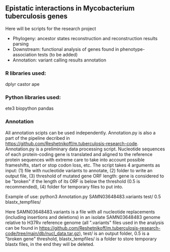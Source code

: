## Epistatic interactions in Mycobacterium tuberculosis genes 
Here will be scripts for the research project

- Phylogeny: ancestor states reconstruction and reconstruction results parsing
- Downstream: functional analysis of genes found in phenotype-association tests (to be added)
- Annotation: variant calling results annotation

### R libraries used:
dplyr
castor
ape

### Python libraries used:
ete3 
biopython 
pandas

### Annotation
All annotation scipts can be used independently. Annotation.py is also a part of the pipeline decribed in https://github.com/Reshetnikoff/m.tuberculosis-research-code. Annotation.py is a preliminary data processing script. Nucleotide sequences of each protein-coding gene is translated and aligned to the reference protein sequences with extreme care to take into account possible frameshifts, start or stop codon loss, etc. 
The script takes 4 arguments as input: (1) file with nucleotide variants to annotate, (2) folder to write an output file, (3) threshold of mutated gene ORF length: gene is considered to be "broken" if the length of its ORF is below the threshold (0.5 is recommended), (4) folder for temporary files to put into. 

Example of use:
python3 Annotation.py SAMN03648483.variants test/ 0.5 blastx_tempfiles/

Here SAMN03648483.variants is a file with all nucleotide replacements (including insertions and deletions) in an isolate SAMN03648483 genome relative to H37Rv reference genome (all ".variants" files used in the analysis can be found in https://github.com/Reshetnikoff/m.tuberculosis-research-code/tree/main/db/nucl_data.tar.gz),
test/ is an output folder,
0.5 is a "broken gene" threshold,
blastx_tempfiles/ is a folder to store temporary blastx files, in the end they will be deleted. 




